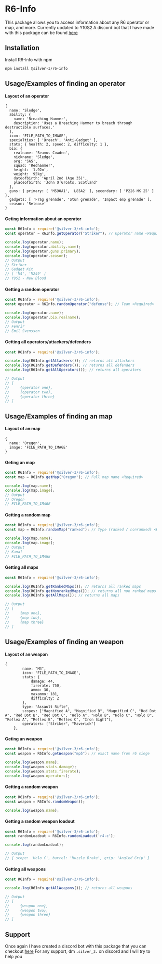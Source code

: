 
# R6-Info

This package allows you to access information about any R6 operator or map, and more. Currently updated to Y10S2
A discord bot that I have made with this package can be found [here](https://github.com/Silver-3/R6-operator)

## Installation

Install R6-Info with npm

```bash
npm install @silver-3/r6-info
```
    
## Usage/Examples of finding an operator

#### Layout of an operator
```batch
{
  name: 'Sledge',
  ability: {
    name: 'Breaching Hammer',
    description: 'Uses a Breaching Hammer to breach through destructible surfaces.'
  },
  icon: 'FILE_PATH_TO_IMAGE',
  specialties: [ 'Breach', 'Anti-Gadget' ],
  stats: { health: 2, speed: 2, difficulty: 1 },
  bio: {
    realname: 'Seamus Cowden',
    nickname: 'Sledge',
    org: 'SAS',
    squad: 'Redhammer',
    height: '1.92m',
    weight: '95kg',
    dateofbirth: 'April 2nd (Age 35)',
    placeofbirth: 'John O’Groats, Scotland'
  },
  guns: { primary: [ 'M590A1', 'L85A2' ], secondary: [ 'P226 MK 25' ] },
  gadgets: [ 'Frag grenade', 'Stun grenade', 'Impact emp grenade' ],
  season: 'Release'
}
```

#### Geting information about an operator
```javascript
const R6Info = require('@silver-3/r6-info');
const operator = R6Info.getOperator("Striker"); // Operator name <Required>

console.log(operator.name);
console.log(operator.ability.name);
console.log(operator.guns.primary);
console.log(operator.season);
// Output
// Striker
// Gadget Kit
// [ 'M4', 'M249' ]
// Y9S2 - New Blood
```

#### Getting a random operator
```javascript
const R6Info = require('@silver-3/r6-info');
const operator = R6Info.randomOperator("defense"); // Team <Required>

console.log(operator.name);
console.log(operator.bio.realname);
// Output
// Fenrir
// Emil Svensson
```

#### Getting all operators/attackers/defenders
```javascript
const R6Info = require('@silver-3/r6-info');

console.log(R6Info.getAttackers()); // returns all attackers
console.log(R6Info.getDefenders()); // returns all defenders
console.log(R6Info.getAllOperators()); // returns all operators

// Output
// [
//     {operator one},
//     {operator two},
//     {operator three}
// ]
```

## Usage/Examples of finding an map

#### Layout of an map
```batch
{
  name: 'Oregon',
  image: 'FILE_PATH_TO_IMAGE'
}
```

#### Geting an map
```javascript
const R6Info = require('@silver-3/r6-info');
const map = R6Info.getMap("Oregon"); // Full map name <Required>

console.log(map.name);
console.log(map.image);
// Output
// Oregon
// FILE_PATH_TO_IMAGE
```

#### Getting a random map
```javascript
const R6Info = require('@silver-3/r6-info');
const map = R6Info.randomMap("ranked"); // Type (ranked / nonranked) <Required>

console.log(map.name);
console.log(map.image);
// Output
// Kanal
// FILE_PATH_TO_IMAGE
```

#### Getting all maps
```javascript
const R6Info = require('@silver-3/r6-info');

console.log(R6Info.getRankedMaps()); // returns all ranked maps
console.log(R6Info.getNonrankedMaps()); // returns all non ranked maps
console.log(R6Info.getAllMaps()); // returns all maps

// Output
// [
//     {map one},
//     {map two},
//     {map three}
// ]
```

## Usage/Examples of finding an weapon

#### Layout of an weapon
```batch
{
        name: "M4",
        icon: 'FILE_PATH_TO_IMAGE',
        stats: {
            damage: 44,
            firerate: 750,
            ammo: 30,
            maxammo: 181,
            difficulty: 2
        },
        type: "Assault Rifle",
        scopes: ["Magnified A", "Magnified B", "Magnified C", "Red Dot A", "Red Dot B", "Red Dot C", "Holo A", "Holo B", "Holo C", "Holo D", "Reflex A", "Reflex B", "Reflex C", "Iron Sight"],
        operators: ["Striker", "Maverick"]
    },
```

#### Geting an weapon
```javascript
const R6Info = require('@silver-3/r6-info');
const weapon = R6Info.getWeapon("mp5"); // exact name from r6 siege

console.log(weapon.name);
console.log(weapon.stats.damage);
console.log(weapon.stats.firerate);
console.log(weapon.operators);
```

#### Getting a random weapon
```javascript
const R6Info = require('@silver-3/r6-info');
const weapon = R6Info.randomWeapon();

console.log(weapon.name);
```

#### Getting a random weapon loadout
```javascript
const R6Info = require('@silver-3/r6-info');
const randomLoadout = R6Info.randomLoadout('r4-c');

console.log(randomLoadout);

// Output
// { scope: 'Holo C', barrel: 'Muzzle Brake', grip: 'Angled Grip' }
```

#### Getting all weapons
```javascript
const R6Info = require('@silver-3/r6-info');

console.log(R6Info.getAllWeapons()); // returns all weapons

// Output
// [
//     {weapon one},
//     {weapon two},
//     {weapon three}
// ]
```

## Support

Once again I have created a discord bot with this package that you can checkout [here](https://github.com/Silver-3/R6-operator)
For any support, dm `.silver_3.` on discord and I will try to help you